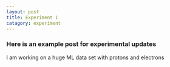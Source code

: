```yaml
---
layout: post
title: Experiment 1
catagory: experiment
---
```


### Here is an example post for experimental updates

I am working on a huge ML data set with protons and electrons
